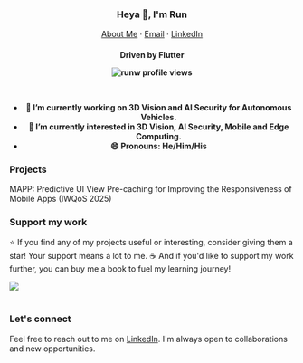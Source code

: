 <p align="center">
  <h3 align="center">Heya 👋, I'm Run</h3>
</p>
<p align="center">
    <a href="https://runwang123.github.io/">About Me</a>
    ·
    <a href="mailto:wangr654@gmail.com">Email</a>
    ·
    <a href="https://linkedin.com/in/runw">LinkedIn</a>
</p>
<p align="center">
  <h4 align="center">Driven by Flutter
</p>

<p align="center"> 
  <img align="center" src="https://komarev.com/ghpvc/?username=runwang123&color=blue&style=flat-square" alt="runw profile views" />
</p>
<br/>

- 🔭 I’m currently working on **3D Vision and AI Security for Autonomous Vehicles**.
- 🌱 I’m currently interested in **3D Vision, AI Security, Mobile and Edge Computing**.
- 😄 Pronouns: He/Him/His

### Projects
MAPP: Predictive UI View Pre-caching for Improving the Responsiveness of Mobile Apps (IWQoS 2025)

### Support my work

⭐️ If you find any of my projects useful or interesting, consider giving them a star! Your support means a lot to me. ☕️ And if you'd like to support my work further, you can buy me a book to fuel my learning journey!

<div>
  <a href="https://www.buymeacoffee.com/runw"><img src="https://img.buymeacoffee.com/button-api/?text=Buy me a book&emoji=📖&slug=runw&button_colour=5F7FFF&font_colour=ffffff&font_family=Cookie&outline_colour=000000&coffee_colour=FFDD00" /></a>
 </div>
 <br/>


### Let's connect


Feel free to reach out to me on [LinkedIn](https://www.linkedin.com/in/runw). I'm always open to collaborations and new opportunities.

<!-- [!["LinkedIn"](https://img.shields.io/badge/LinkedIn-blue?style=flat&logo=linkedin&labelColor=blue)](https://www.linkedin.com/in/runw)  -->
<!--
**runw/runw** is a ✨ _special_ ✨ repository because its `README.md` (this file) appears on your GitHub profile.

Here are some ideas to get you started:
- 👯 I’m looking to collaborate on ...
-->
